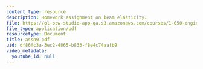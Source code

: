 ```yaml
---
content_type: resource
description: Homework assignment on beam elasticity.
file: https://ol-ocw-studio-app-qa.s3.amazonaws.com/courses/1-050-engineering-mechanics-i-fall-2007/df86fc3a3ec24865b833f8e4c74aafb9_assn9.pdf
file_type: application/pdf
resourcetype: Document
title: assn9.pdf
uid: df86fc3a-3ec2-4865-b833-f8e4c74aafb9
video_metadata:
  youtube_id: null
---
```

